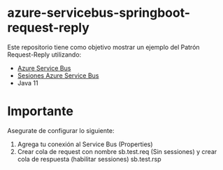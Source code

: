 # azure-servicebus-springboot-request-reply
Este repositorio tiene como objetivo mostrar un ejemplo del Patrón Request-Reply utilizando:
*  [Azure Service Bus](https://docs.microsoft.com/en-us/azure/service-bus-messaging/service-bus-java-how-to-use-queues)
*  [Sesiones Azure Service Bus](https://docs.microsoft.com/en-us/azure/service-bus-messaging/message-sessionsm)
*   Java 11

# Importante
Asegurate de configurar lo siguiente: 
1) Agrega tu conexión al Service Bus (Properties)
2) Crear cola de request con nombre sb.test.req (Sin sessiones) y crear cola de respuesta (habilitar sessiones) sb.test.rsp
